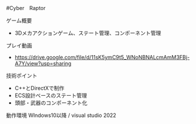 #Cyber　Raptor

ゲーム概要
- 3Dメカアクションゲーム、ステート管理、コンポーネント管理

プレイ動画
- https://drive.google.com/file/d/11sK5ymC9t5_WNoNBNALcmAmM3FBj-A7Y/view?usp=sharing

技術ポイント
- C++とDirectXで制作
- ECS設計ベースのステート管理
- 頭部・武器のコンポーネント化

動作環境
WIndows10以降 / visual studio 2022

<!---
C2-Hounds/C2-Hounds is a ✨ special ✨ repository because its `README.md` (this file) appears on your GitHub profile.
You can click the Preview link to take a look at your changes.
--->
